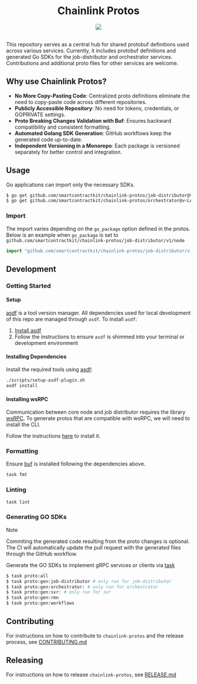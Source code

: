 <div align="center">
  <h1>Chainlink Protos</h1>
  <a><img src="https://github.com/smartcontractkit/chainlink-protos/actions/workflows/push-main.yml/badge.svg" /></a>
  <br/>
  <br/>
</div>

This repository serves as a central hub for shared protobuf definitions used across various services. Currently, it includes protobuf definitions and generated Go SDKs for the job-distributor and orchestrator services. Contributions and additional proto files for other services are welcome.

## Why use Chainlink Protos?

- **No More Copy-Pasting Code**: Centralized proto definitions eliminate the need to copy-paste code across different repositories.
- **Publicly Accessible Repository**: No need for tokens, credentials, or GOPRIVATE settings.
- **Proto Breaking Changes Validation with Buf**: Ensures backward compatibility and consistent formatting.
- **Automated Golang SDK Generation**: GitHub workflows keep the generated code up-to-date.
- **Independent Versioning in a Monorepo**: Each package is versioned separately for better control and integration.

## Usage

Go applications can import only the necessary SDKs.

```bash
$ go get github.com/smartcontractkit/chainlink-protos/job-distributor@v<LATEST_VERSION>
$ go get github.com/smartcontractkit/chainlink-protos/orchestrator@v<LATEST_VERSION>
```

### Import

The import varies depending on the `go_package` option defined in the protos.
Below is an example when `go_package` is set to `github.com/smartcontractkit/chainlink-protos/job-distributor/v1/node`

```go
import "github.com/smartcontractkit/chainlink-protos/job-distributor/v1/node"
```

## Development

### Getting Started

#### Setup

[asdf](https://asdf-vm.com/) is a tool version manager. All dependencies used for local development of this repo are
managed through `asdf`. To install `asdf`:

1. [Install asdf](https://asdf-vm.com/guide/getting-started.html)
2. Follow the instructions to ensure `asdf` is shimmed into your terminal or development environment

#### Installing Dependencies

Install the required tools using [asdf](https://asdf-vm.com/guide/getting-started.html):

```bash
./scripts/setup-asdf-plugin.sh
asdf install
```

#### Installing wsRPC

Communication between core node and job distributor requires the library [wsRPC](https://github.com/smartcontractkit/wsrpc). To generate protos that are compatible with wsRPC, we will need to install the CLI.

Follow the instructions [here](https://github.com/smartcontractkit/wsrpc?tab=readme-ov-file#set-up) to install it.

### Formatting

Ensure [buf](https://buf.build/product/cli) is installed following the dependencies above.

```bash
task fmt
```

### Linting

```bash
task lint
```

### Generating GO SDKs

> [!Note]
> Commiting the generated code resulting from the proto changes is optional. The CI will automatically update the pull request with the generated files through the GitHub workflow.

Generate the GO SDKs to implement gRPC services or clients via [task](https://taskfile.dev/installation/)

```bash
$ task proto:all
$ task proto:gen:job-distributor # only run for job-distributor
$ task proto:gen:orchestrator: # only run for orchestrator
$ task proto:gen:svr: # only run for svr
$ task proto:gen:rmn
$ task proto:gen:workflows
```

## Contributing

For instructions on how to contribute to `chainlink-protos` and the release process,
see [CONTRIBUTING.md](https://github.com/smartcontractkit/chainlink-protos/blob/main/CONTRIBUTING.md)

## Releasing

For instructions on how to release `chainlink-protos`,
see [RELEASE.md](https://github.com/smartcontractkit/chainlink-protos/blob/main/RELEASE.md)
